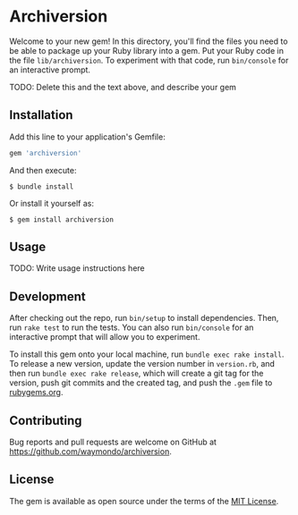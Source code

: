 # Archiversion

Welcome to your new gem! In this directory, you'll find the files you need to be able to package up your Ruby library into a gem. Put your Ruby code in the file `lib/archiversion`. To experiment with that code, run `bin/console` for an interactive prompt.

TODO: Delete this and the text above, and describe your gem

## Installation

Add this line to your application's Gemfile:

```ruby
gem 'archiversion'
```

And then execute:

    $ bundle install

Or install it yourself as:

    $ gem install archiversion

## Usage

TODO: Write usage instructions here

## Development

After checking out the repo, run `bin/setup` to install dependencies. Then, run `rake test` to run the tests. You can also run `bin/console` for an interactive prompt that will allow you to experiment.

To install this gem onto your local machine, run `bundle exec rake install`. To release a new version, update the version number in `version.rb`, and then run `bundle exec rake release`, which will create a git tag for the version, push git commits and the created tag, and push the `.gem` file to [rubygems.org](https://rubygems.org).

## Contributing

Bug reports and pull requests are welcome on GitHub at https://github.com/waymondo/archiversion.

## License

The gem is available as open source under the terms of the [MIT License](https://opensource.org/licenses/MIT).
